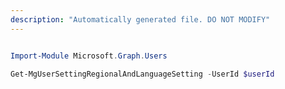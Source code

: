 ```yaml
---
description: "Automatically generated file. DO NOT MODIFY"
---
```


```powershell

Import-Module Microsoft.Graph.Users

Get-MgUserSettingRegionalAndLanguageSetting -UserId $userId

```